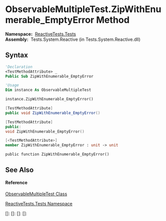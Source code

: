 # ObservableMultipleTest.ZipWithEnumerable\_EmptyError Method

**Namespace:**  [ReactiveTests.Tests](ReactiveTests.Tests\ReactiveTests.Tests.md)  
**Assembly:**  Tests.System.Reactive (in Tests.System.Reactive.dll)

## Syntax

```vb
'Declaration
<TestMethodAttribute> _
Public Sub ZipWithEnumerable_EmptyError
```

```vb
'Usage
Dim instance As ObservableMultipleTest

instance.ZipWithEnumerable_EmptyError()
```

```csharp
[TestMethodAttribute]
public void ZipWithEnumerable_EmptyError()
```

```c++
[TestMethodAttribute]
public:
void ZipWithEnumerable_EmptyError()
```

```fsharp
[<TestMethodAttribute>]
member ZipWithEnumerable_EmptyError : unit -> unit 
```

```jscript
public function ZipWithEnumerable_EmptyError()
```

## See Also

#### Reference

[ObservableMultipleTest Class](ObservableMultipleTest\ObservableMultipleTest.md)

[ReactiveTests.Tests Namespace](ReactiveTests.Tests\ReactiveTests.Tests.md)

[]: 
[]: 
[]: 
[]: 